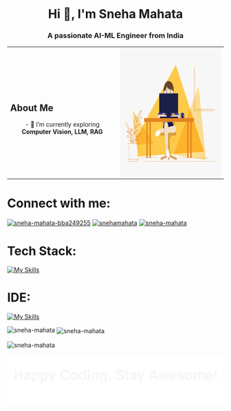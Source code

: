 <h1 align="center">Hi 👋, I'm Sneha Mahata</h1>
<h3 align="center">A passionate AI-ML Engineer from India</h3>

<table align="center">
<tr>
<td align="center">  
<h2 align="left">About Me</h2>
- 🌱 I’m currently exploring <b>Computer Vision, LLM, RAG</b>
</td>
<td>
<img align="right" alt="GIF" src="https://github.com/Sneha-Mahata/Sneha-Mahata/blob/main/code.gif?raw=true" width="400" height="300" />
</td>
</tr>
</table>

# Connect with me:
<p align="left">
<a href="https://linkedin.com/in/sneha-mahata-bba249255" target="blank"><img align="center" src="https://raw.githubusercontent.com/rahuldkjain/github-profile-readme-generator/master/src/images/icons/Social/linked-in-alt.svg" alt="sneha-mahata-bba249255" height="30" width="40" /></a>
<a href="https://kaggle.com/snehamahata" target="blank"><img align="center" src="https://raw.githubusercontent.com/rahuldkjain/github-profile-readme-generator/master/src/images/icons/Social/kaggle.svg" alt="snehamahata" height="30" width="40" /></a>
<a href="https://www.leetcode.com/sneha-mahata" target="blank"><img align="center" src="https://raw.githubusercontent.com/rahuldkjain/github-profile-readme-generator/master/src/images/icons/Social/leet-code.svg" alt="sneha-mahata" height="30" width="40" /></a>
</p>

# Tech Stack:
[![My Skills](https://skillicons.dev/icons?i=c,cpp,py,html,css,js,react,tailwind,nodejs,flask,django,postgres,sklearn,tensorflow,pytorch,opencv,aws)](https://skillicons.dev)

# IDE:
[![My Skills](https://skillicons.dev/icons?i=vscode,pycharm,linux)](https://skillicons.dev)
<br/>

<p><img align="left" src="https://github-readme-stats.vercel.app/api/top-langs?username=sneha-mahata&show_icons=true&locale=en&layout=compact" alt="sneha-mahata" /></p>

<p>&nbsp;<img align="center" src="https://github-readme-stats.vercel.app/api?username=sneha-mahata&show_icons=true&locale=en" alt="sneha-mahata" /></p>

<p><img align="center" src="https://github-readme-streak-stats.herokuapp.com/?user=sneha-mahata&" alt="sneha-mahata" /></p>

<p align="center">
  <img src="footer.svg" alt="Footer SVG">
</p>
